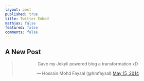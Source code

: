 ```yaml
---
layout: post
published: true
title: Twitter Embed
mathjax: false
featured: false
comments: false
---
```


## A New Post

<blockquote class="twitter-tweet" lang="en" align="center"><p>Gave my Jekyll powered blog a transformation xD</p>&mdash; Hossain Mohd Faysal (@hmfaysal) <a href="https://twitter.com/hmfaysal/statuses/466931945096478722">May 15, 2014</a></blockquote>
<script async src="//platform.twitter.com/widgets.js" charset="utf-8"></script>
